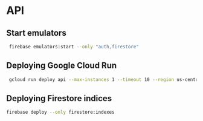 # API

## Start emulators

```bash
 firebase emulators:start --only "auth,firestore"
```

## Deploying Google Cloud Run

```bash
 gcloud run deploy api --max-instances 1 --timeout 10 --region us-central1 --memory 128Mi
```

## Deploying Firestore indices

```bash
firebase deploy --only firestore:indexes
```
